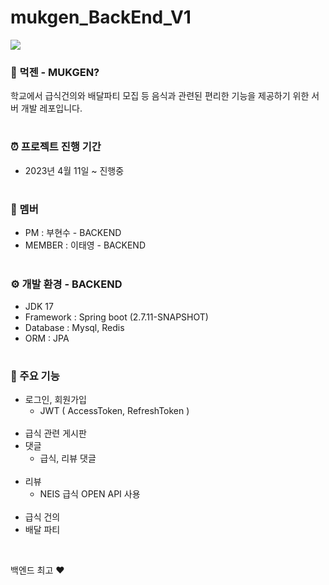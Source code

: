 # mukgen_BackEnd_V1

<img src="https://user-images.githubusercontent.com/101314072/232758881-d879feda-9711-46d5-9da9-4dd1faeac641.png"/></a>

### 🍊 먹젠 - MUKGEN?
학교에서 급식건의와 배달파티 모집 등 음식과 관련된 편리한 기능을 제공하기 위한 서버 개발 레포입니다.
#
### ⏰ 프로젝트 진행 기간
* 2023년 4월 11일 ~ 진행중
#
### 🎃 멤버
* PM : 부현수 - BACKEND
* MEMBER : 이태영 - BACKEND
#
### ⚙️ 개발 환경 - BACKEND
* JDK 17
* Framework : Spring boot (2.7.11-SNAPSHOT)
* Database : Mysql, Redis
* ORM : JPA
#
### 📌 주요 기능
* 로그인, 회원가입
  * JWT ( AccessToken, RefreshToken )
  <br>
* 급식 관련 게시판 
  <br>
* 댓글
  * 급식, 리뷰 댓글 
  <br>
* 리뷰
  * NEIS 급식 OPEN API 사용 
  <br>
* 급식 건의
  <br>
* 배달 파티 
<br>

백엔드 최고 ❤️

